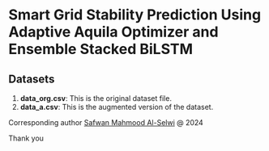 # Smart Grid Stability Prediction Using Adaptive Aquila Optimizer and Ensemble Stacked BiLSTM


## Datasets

<ol>
  <li><b>data_org.csv</b>: This is the original dataset file.</li>
  <li><b>data_a.csv</b>: This is the augmented version of the dataset.</li>
</ol>



Corresponding author [Safwan Mahmood Al-Selwi](mailto:saf1.alselwi@gmail.com?Subject=RNN_LSTM_SLR) @ 2024

Thank you

